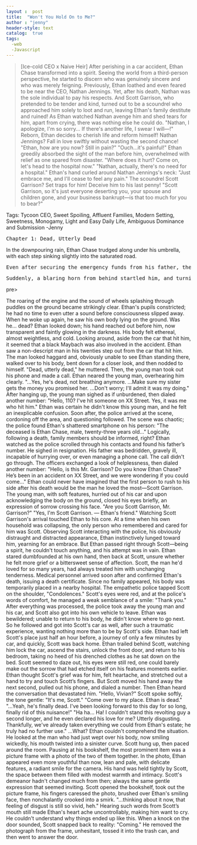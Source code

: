 ```yaml
---
layout :  post
title:  "Won't You Hold On to Me?"
author : "jenny"
header-style: text
catalog:  true
tags:
  -web
  -Javascript
---
```

>[Ice-cold CEO x Naive Heir]
After perishing in a car accident, Ethan Chase transformed into a spirit. Seeing the world from a third-person perspective, he started to discern who was genuinely sincere and who was merely feigning.
Previously, Ethan loathed and even feared to be near the CEO, Nathan Jennings. Yet, after his death, Nathan was the sole individual to pay his respects.
And Scott Garrison, who pretended to be tender and kind, turned out to be a scoundrel who approached him solely to loot and run, leaving Ethan's family destitute and ruined!
As Ethan watched Nathan avenge him and shed tears for him, apart from crying, there was nothing else he could do.
"Nathan, I apologize, I'm so sorry... If there's another life, I swear I will—!"
Reborn, Ethan decides to cherish life and reform himself!
Nathan Jennings? Fall in love swiftly without wasting the second chance!
"Ethan, how are you now? Still in pain?"
"Ouch...it's painful!" Ethan greedily absorbed the sight of the man before him, overwhelmed with relief as one spared from disaster.
"Where does it hurt? Come on, let's head to the hospital now."
"Nathan, actually, there's no need for a hospital." Ethan's hand curled around Nathan Jennings's neck: "Just embrace me, and I'll cease to feel any pain."
The scoundrel Scott Garrison? Set traps for him! Deceive him to his last penny!
"Scott Garrison, so it's just everyone deserting you, your spouse and children gone, and your business bankrupt—is that too much for you to bear?"

Tags: Tycoon CEO, Sweet Spoiling, Affluent Families, Modern Setting, Sweetness, Monogamy, Light and Easy Daily Life, Ambiguous Dominance and Submission  -Jenny

<pre>
Chapter 1: Dead, Utterly Dead
</pre>
In the downpouring rain, Ethan Chase trudged along under his umbrella, with each step sinking slightly into the saturated road.
<pre>
Even after securing the emergency funds from his father, there was still a sense of disorientation and loss haunting him.
</pre>
<pre>
Suddenly, a blaring horn from behind startled him, and turning instinctively, he was met with the blinding glare of headlights, and a vehicle charging straight toward him.
</pre>pre>
The roaring of the engine and the sound of wheels splashing through puddles on the ground became strikingly clear. Ethan's pupils constricted; he had no time to even utter a sound before consciousness slipped away.
When he woke up again, he saw his own body lying on the ground.
Was he... dead?
Ethan looked down; his hand reached out before him, now transparent and faintly glowing in the darkness. His body felt ethereal, almost weightless, and cold.
Looking around, aside from the car that hit him, it seemed that a black Maybach was also involved in the accident.
Ethan saw a non-descript man in his twenties step out from the car that hit him. The man looked haggard and, obviously unable to see Ethan standing there, walked over to his body, bent down for a closer look, and then nodded to himself.
"Dead, utterly dead," he muttered.
Then, the young man took out his phone and made a call. Ethan neared the young man, overhearing him clearly.
"...Yes, he's dead, not breathing anymore. ...Make sure my sister gets the money you promised her. ...Don't worry; I'll admit it was my doing."
After hanging up, the young man sighed as if unburdened, then dialed another number: "Hello, 110? I've hit someone on XX Street. Yes, it was me who hit him."
Ethan was certain he didn't know this young man, and he felt an inexplicable confusion. Soon after, the police arrived at the scene, cordoning off the area, and questioning followed.
The scene was chaotic; the police found Ethan's shattered smartphone on his person: "The deceased is Ethan Chase, male, twenty-three years old..."
Logically, following a death, family members should be informed, right?
Ethan watched as the police scrolled through his contacts and found his father’s number. He sighed in resignation.
His father was bedridden, gravely ill, incapable of hurrying over, or even managing a phone call.
The call didn't go through. The officers exchanged a look of helplessness, then dialed another number: "Hello, is this Mr. Garrison? Do you know Ethan Chase? He’s been in an accident on XX Street, and we were wondering if you could come..."
Ethan could never have imagined that the first person to rush to his side after his death would be the man he loved the most—Scott Garrison.
The young man, with soft features, hurried out of his car and upon acknowledging the body on the ground, closed his eyes briefly, an expression of sorrow crossing his face.
"Are you Scott Garrison, Mr. Garrison?"
"Yes, I'm Scott Garrison. — Ethan's friend."
Watching Scott Garrison's arrival touched Ethan to his core. At a time when his own household was collapsing, the only person who remembered and cared for him was Scott.
Observing Scott interacting with the police, his obviously distraught and distracted appearance, Ethan instinctively lunged toward him, yearning for an embrace.
But Ethan passed right through Scott—being a spirit, he couldn't touch anything, and his attempt was in vain.
Ethan stared dumbfounded at his own hand, then back at Scott, unsure whether he felt more grief or a bittersweet sense of affection.
Scott, the man he'd loved for so many years, had always treated him with unchanging tenderness.
Medical personnel arrived soon after and confirmed Ethan's death, issuing a death certificate. Since no family appeared, his body was temporarily placed in a nearby hospital.
The empathetic police tapped Scott on the shoulder, "Condolences."
Scott's eyes were red, and at the police's words of comfort, he managed a weak semblance of a smile: "Thank you."
After everything was processed, the police took away the young man and his car, and Scott also got into his own vehicle to leave.
Ethan was bewildered; unable to return to his body, he didn't know where to go next.
So he followed and got into Scott's car as well, after such a traumatic experience, wanting nothing more than to be by Scott's side.
Ethan had left Scott's place just half an hour before, a journey of only a few minutes by car, and quickly, Scott was back home.
Ethan trailed behind Scott, watching him lock the car, ascend the stairs, unlock the front door, and return to his bedroom, taking no heed of his drenched clothes as he sat down on the bed.
Scott seemed to daze out, his eyes were still red, one could barely make out the sorrow that had etched itself on his features moments earlier.
Ethan thought Scott's grief was for him, felt heartache, and stretched out a hand to try and touch Scott’s fingers. But Scott moved his hand away the next second, pulled out his phone, and dialed a number.
Then Ethan heard the conversation that devastated him.
"Hello, Vivian?" Scott spoke softly, the tone gentle: "It's me, Scott."
"Come over to my place. Ethan is dead."
"...Yeah, he's finally dead. I've been looking forward to this day for so long, finally rid of this nuisance!"
"Ha ha... Ha! I couldn't stand this revolting guy a second longer, and he even declared his love for me? Utterly disgusting. Thankfully, we've already taken everything we could from Ethan's estate; he truly had no further use."
...What?
Ethan couldn't comprehend the situation. He looked at the man who had just wept over his body, now smiling wickedly, his mouth twisted into a sinister curve.
Scott hung up, then paced around the room.
Pausing at his bookshelf, the most prominent item was a picture frame with a photo of the two of them together.
In the photo, Ethan appeared even more youthful than now, lean and pale, with delicate features, a radiant smile for the camera.
His hand was held tightly by Scott, the space between them filled with modest warmth and intimacy. Scott's demeanor hadn't changed much from then; always the same gentle expression that seemed inviting.
Scott opened the bookshelf, took out the picture frame, his fingers caressed the photo, brushed over Ethan's smiling face, then nonchalantly crooked into a smirk.
"...thinking about it now, that feeling of disgust is still so vivid, heh."
Hearing such words from Scott’s mouth still made Ethan's heart ache uncontrollably, making him want to cry.
He couldn't understand why things ended up like this.
When a knock on the door sounded, Scott snapped back to reality: "Coming."
He removed the photograph from the frame, unhesitant, tossed it into the trash can, and then went to answer the door.
</pre>
